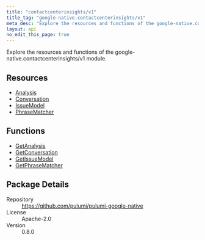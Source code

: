 ```yaml
---
title: "contactcenterinsights/v1"
title_tag: "google-native.contactcenterinsights/v1"
meta_desc: "Explore the resources and functions of the google-native.contactcenterinsights/v1 module."
layout: api
no_edit_this_page: true
---
```


<!-- WARNING: this file was generated by Pulumi Docs Generator. -->
<!-- Do not edit by hand unless you're certain you know what you are doing! -->

Explore the resources and functions of the google-native.contactcenterinsights/v1 module.

<h2 id="resources">Resources</h2>
<ul class="api">
    <li><a href="analysis" title="Analysis"><span class="api-symbol api-symbol--resource"></span>Analysis</a></li>
    <li><a href="conversation" title="Conversation"><span class="api-symbol api-symbol--resource"></span>Conversation</a></li>
    <li><a href="issuemodel" title="IssueModel"><span class="api-symbol api-symbol--resource"></span>IssueModel</a></li>
    <li><a href="phrasematcher" title="PhraseMatcher"><span class="api-symbol api-symbol--resource"></span>PhraseMatcher</a></li>
</ul>

<h2 id="functions">Functions</h2>
<ul class="api">
    <li><a href="getanalysis" title="GetAnalysis"><span class="api-symbol api-symbol--function"></span>GetAnalysis</a></li>
    <li><a href="getconversation" title="GetConversation"><span class="api-symbol api-symbol--function"></span>GetConversation</a></li>
    <li><a href="getissuemodel" title="GetIssueModel"><span class="api-symbol api-symbol--function"></span>GetIssueModel</a></li>
    <li><a href="getphrasematcher" title="GetPhraseMatcher"><span class="api-symbol api-symbol--function"></span>GetPhraseMatcher</a></li>
</ul>

<h2 id="package-details">Package Details</h2>
<dl class="package-details">
	<dt>Repository</dt>
	<dd><a href="https://github.com/pulumi/pulumi-google-native">https://github.com/pulumi/pulumi-google-native</a></dd>
	<dt>License</dt>
	<dd>Apache-2.0</dd>
	<dt>Version</dt>
	<dd>0.8.0</dd>
</dl>

